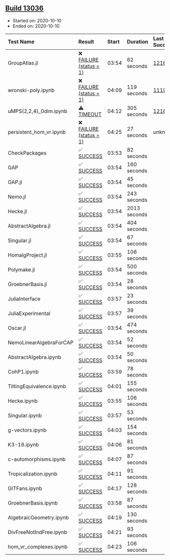 ## [Build 13036](https://oscarci.mathematik.uni-kl.de/job/oscar/13036/)

* Started on: 2020-10-10
* Ended on: 2020-10-10

| Test Name    | Result | Start | Duration | Last Success | First Failure |
|:-------------|:-------|:------|:---------|:-------------|:--------------|
| GroupAtlas.jl | ❌ [FAILURE (status = 1)](https://oscarci.mathematik.uni-kl.de/job/oscar/13036/artifact/logs/build-13036/GroupAtlas.jl.log) | 03:54 | 62 seconds | [12167](https://oscarci.mathematik.uni-kl.de/job/oscar/12167/) | [12168](https://oscarci.mathematik.uni-kl.de/job/oscar/12168/) |
| wronski-poly.ipynb | ❌ [FAILURE (status = 1)](https://oscarci.mathematik.uni-kl.de/job/oscar/13036/artifact/logs/build-13036/wronski-poly.ipynb.log) | 04:09 | 119 seconds | [11192](https://oscarci.mathematik.uni-kl.de/job/oscar/11192/) | [11193](https://oscarci.mathematik.uni-kl.de/job/oscar/11193/) |
| uMPS(2,2,4)_0dim.ipynb | ⚠ [TIMEOUT](https://oscarci.mathematik.uni-kl.de/job/oscar/13036/artifact/logs/build-13036/uMPS-2-2-4-_0dim.ipynb.log) | 04:12 | 305 seconds | [12167](https://oscarci.mathematik.uni-kl.de/job/oscar/12167/) | [12168](https://oscarci.mathematik.uni-kl.de/job/oscar/12168/) |
| persistent_hom_vr.ipynb | ❌ [FAILURE (status = 1)](https://oscarci.mathematik.uni-kl.de/job/oscar/13036/artifact/logs/build-13036/persistent_hom_vr.ipynb.log) | 04:25 | 27 seconds | unknown | unknown |
| CheckPackages | ✅ [SUCCESS](https://oscarci.mathematik.uni-kl.de/job/oscar/13036/artifact/logs/build-13036/CheckPackages.log) | 03:53 | 82 seconds |  |  |
| GAP | ✅ [SUCCESS](https://oscarci.mathematik.uni-kl.de/job/oscar/13036/artifact/logs/build-13036/GAP.log) | 03:54 | 160 seconds |  |  |
| GAP.jl | ✅ [SUCCESS](https://oscarci.mathematik.uni-kl.de/job/oscar/13036/artifact/logs/build-13036/GAP.jl.log) | 03:54 | 45 seconds |  |  |
| Nemo.jl | ✅ [SUCCESS](https://oscarci.mathematik.uni-kl.de/job/oscar/13036/artifact/logs/build-13036/Nemo.jl.log) | 03:54 | 243 seconds |  |  |
| Hecke.jl | ✅ [SUCCESS](https://oscarci.mathematik.uni-kl.de/job/oscar/13036/artifact/logs/build-13036/Hecke.jl.log) | 03:54 | 2013 seconds |  |  |
| AbstractAlgebra.jl | ✅ [SUCCESS](https://oscarci.mathematik.uni-kl.de/job/oscar/13036/artifact/logs/build-13036/AbstractAlgebra.jl.log) | 03:54 | 404 seconds |  |  |
| Singular.jl | ✅ [SUCCESS](https://oscarci.mathematik.uni-kl.de/job/oscar/13036/artifact/logs/build-13036/Singular.jl.log) | 03:54 | 67 seconds |  |  |
| HomalgProject.jl | ✅ [SUCCESS](https://oscarci.mathematik.uni-kl.de/job/oscar/13036/artifact/logs/build-13036/HomalgProject.jl.log) | 03:55 | 106 seconds |  |  |
| Polymake.jl | ✅ [SUCCESS](https://oscarci.mathematik.uni-kl.de/job/oscar/13036/artifact/logs/build-13036/Polymake.jl.log) | 03:54 | 500 seconds |  |  |
| GroebnerBasis.jl | ✅ [SUCCESS](https://oscarci.mathematik.uni-kl.de/job/oscar/13036/artifact/logs/build-13036/GroebnerBasis.jl.log) | 03:54 | 28 seconds |  |  |
| JuliaInterface | ✅ [SUCCESS](https://oscarci.mathematik.uni-kl.de/job/oscar/13036/artifact/logs/build-13036/JuliaInterface.log) | 03:57 | 23 seconds |  |  |
| JuliaExperimental | ✅ [SUCCESS](https://oscarci.mathematik.uni-kl.de/job/oscar/13036/artifact/logs/build-13036/JuliaExperimental.log) | 03:57 | 39 seconds |  |  |
| Oscar.jl | ✅ [SUCCESS](https://oscarci.mathematik.uni-kl.de/job/oscar/13036/artifact/logs/build-13036/Oscar.jl.log) | 03:54 | 474 seconds |  |  |
| NemoLinearAlgebraForCAP | ✅ [SUCCESS](https://oscarci.mathematik.uni-kl.de/job/oscar/13036/artifact/logs/build-13036/NemoLinearAlgebraForCAP.log) | 03:54 | 52 seconds |  |  |
| AbstractAlgebra.ipynb | ✅ [SUCCESS](https://oscarci.mathematik.uni-kl.de/job/oscar/13036/artifact/logs/build-13036/AbstractAlgebra.ipynb.log) | 03:54 | 50 seconds |  |  |
| CohP1.ipynb | ✅ [SUCCESS](https://oscarci.mathematik.uni-kl.de/job/oscar/13036/artifact/logs/build-13036/CohP1.ipynb.log) | 03:59 | 78 seconds |  |  |
| TiltingEquivalence.ipynb | ✅ [SUCCESS](https://oscarci.mathematik.uni-kl.de/job/oscar/13036/artifact/logs/build-13036/TiltingEquivalence.ipynb.log) | 04:01 | 155 seconds |  |  |
| Hecke.ipynb | ✅ [SUCCESS](https://oscarci.mathematik.uni-kl.de/job/oscar/13036/artifact/logs/build-13036/Hecke.ipynb.log) | 03:55 | 106 seconds |  |  |
| Singular.ipynb | ✅ [SUCCESS](https://oscarci.mathematik.uni-kl.de/job/oscar/13036/artifact/logs/build-13036/Singular.ipynb.log) | 03:57 | 53 seconds |  |  |
| g-vectors.ipynb | ✅ [SUCCESS](https://oscarci.mathematik.uni-kl.de/job/oscar/13036/artifact/logs/build-13036/g-vectors.ipynb.log) | 04:03 | 154 seconds |  |  |
| K3-16.ipynb | ✅ [SUCCESS](https://oscarci.mathematik.uni-kl.de/job/oscar/13036/artifact/logs/build-13036/K3-16.ipynb.log) | 04:06 | 81 seconds |  |  |
| c-automorphisms.ipynb | ✅ [SUCCESS](https://oscarci.mathematik.uni-kl.de/job/oscar/13036/artifact/logs/build-13036/c-automorphisms.ipynb.log) | 04:07 | 87 seconds |  |  |
| Tropicalization.ipynb | ✅ [SUCCESS](https://oscarci.mathematik.uni-kl.de/job/oscar/13036/artifact/logs/build-13036/Tropicalization.ipynb.log) | 04:11 | 91 seconds |  |  |
| GITFans.ipynb | ✅ [SUCCESS](https://oscarci.mathematik.uni-kl.de/job/oscar/13036/artifact/logs/build-13036/GITFans.ipynb.log) | 04:17 | 128 seconds |  |  |
| GroebnerBasis.ipynb | ✅ [SUCCESS](https://oscarci.mathematik.uni-kl.de/job/oscar/13036/artifact/logs/build-13036/GroebnerBasis.ipynb.log) | 03:58 | 87 seconds |  |  |
| AlgebraicGeometry.ipynb | ✅ [SUCCESS](https://oscarci.mathematik.uni-kl.de/job/oscar/13036/artifact/logs/build-13036/AlgebraicGeometry.ipynb.log) | 04:19 | 130 seconds |  |  |
| DivFreeNotIndFree.ipynb | ✅ [SUCCESS](https://oscarci.mathematik.uni-kl.de/job/oscar/13036/artifact/logs/build-13036/DivFreeNotIndFree.ipynb.log) | 04:21 | 93 seconds |  |  |
| hom_vr_complexes.ipynb | ✅ [SUCCESS](https://oscarci.mathematik.uni-kl.de/job/oscar/13036/artifact/logs/build-13036/hom_vr_complexes.ipynb.log) | 04:23 | 106 seconds |  |  |
